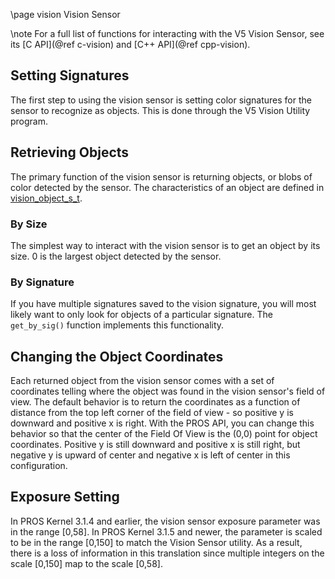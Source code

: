 \page vision Vision Sensor

\note
For a full list of functions for interacting with the V5 Vision Sensor, see its
[C API](@ref c-vision) and [C++ API](@ref cpp-vision).

## Setting Signatures

The first step to using the vision sensor is setting color signatures
for the sensor to recognize as objects. This is done through the V5
Vision Utility program.

## Retrieving Objects

The primary function of the vision sensor is returning objects, or blobs
of color detected by the sensor. The characteristics of an object are
defined in
[vision_object_s_t](../../api/c/vision.html#vision_object_s_t).

### By Size

The simplest way to interact with the vision sensor is to get an object
by its size. 0 is the largest object detected by the sensor.

### By Signature

If you have multiple signatures saved to the vision signature, you will
most likely want to only look for objects of a particular signature. The
`get_by_sig()` function implements this functionality.

## Changing the Object Coordinates

Each returned object from the vision sensor comes with a set of
coordinates telling where the object was found in the vision sensor's
field of view. The default behavior is to return the coordinates as a
function of distance from the top left corner of the field of view - so
positive y is downward and positive x is right. With the PROS API, you
can change this behavior so that the center of the Field Of View is the
(0,0) point for object coordinates. Positive y is still downward and
positive x is still right, but negative y is upward of center and
negative x is left of center in this configuration.

## Exposure Setting

In PROS Kernel 3.1.4 and earlier, the vision sensor exposure parameter
was in the range [0,58]. In PROS Kernel 3.1.5 and newer, the parameter
is scaled to be in the range [0,150] to match the Vision Sensor utility.
As a result, there is a loss of information in this translation since
multiple integers on the scale [0,150] map to the scale [0,58].
